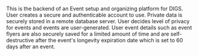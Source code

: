 This is the backend of an Event setup and organizing platform for DIGS. User creates a secure and authenticable account to use. Private data is securely stored in a remote database server. User decides level of privacy for events and events are user-generated. User event details such as event flyers are also securely saved for a limited amount of time and are self-destructive after the event's longevity expiration date which is set to 60 days after an event.
